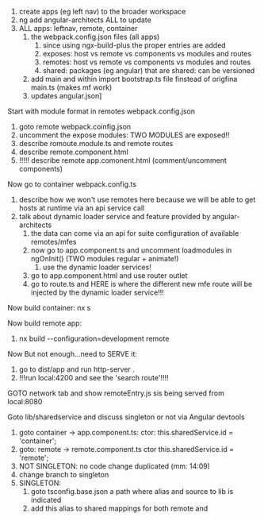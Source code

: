 1. create apps (eg left nav) to the broader workspace
2. ng add angular-architects ALL <app name> to update
3. ALL apps: leftnav, remote, container
   1. the webpack.config.json files (all apps)
      1. since using ngx-build-plus the proper entries are added
      2. exposes: host vs remote vs components vs modules and routes
      3. remotes: host vs remote vs components vs modules and routes
      4. shared: packages (eg angular) that are shared: can be versioned
   2. add main and within import bootstrap.ts file finstead of origfina main.ts (makes mf work)
   3. updates angular.json]

Start with module format in remotes webpack.config.json

1. goto remote webpack.coinfig.json
2. uncomment the expose modules: TWO MODULES are exposed!!
3. describe romoute.module.ts and remote routes
4. describe remote.component.html
5. !!!!! describe remote app.comonent.html (comment/uncomment components)

Now go to container webpack.config.ts
1. describe how we won't use remotes here because we will be able to get hosts at runtime via an api service call
2. talk about dynamic loader service and feature provided by angular-architects
   1. the data can come via an api for suite configuration of available remotes/mfes
   2. now go to app.component.ts and uncomment loadmodules in ngOnInit() (TWO modules regular + animate!)
      1. use the dynamic loader services!
   3. go to app.component.html and use router outlet
   4. go to route.ts and HERE is where the different new mfe route will be injected by the dynamic loader service!!!

Now build container: nx s

Now build remote app: 
1. nx build --configuration=development remote

Now But not enough...need to SERVE it:
1. go to dist/app and run http-server .
2. !!!run local:4200 and see the 'search route'!!!!

GOTO network tab and show remoteEntry.js sis being served from local:8080

Goto lib/sharedservice and discuss singleton or not via Angular devtools
1. goto container -> app.component.ts: ctor: this.sharedService.id = 'container';
2. goto: remote -> remote.component.ts ctor this.sharedService.id = 'remote';
3. NOT SINGLETON: no code change duplicated (mm: 14:09)
4. change branch to singleton
5. SINGLETON: 
   1. goto tsconfig.base.json a path where alias and source to lib is indicated
   2. add this alias to shared mappings for both remote and 


